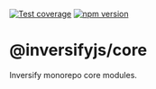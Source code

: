 [![Test coverage](https://codecov.io/gh/inversify/monorepo/branch/main/graph/badge.svg?flag=%40inversifyjs%2Fcore)](https://codecov.io/gh/inversify/monorepo/branch/main/graph/badge.svg?flag=%40inversifyjs%2Fcore)
[![npm version](https://img.shields.io/github/package-json/v/inversify/monorepo?filename=packages%2Fcontainer%2Flibraries%2Fcore%2Fpackage.json&style=plastic)](https://www.npmjs.com/package/@inversifyjs/core)

# @inversifyjs/core

Inversify monorepo core modules.
